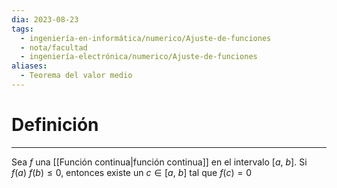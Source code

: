 ```yaml
---
dia: 2023-08-23
tags:
  - ingeniería-en-informática/numerico/Ajuste-de-funciones
  - nota/facultad
  - ingeniería-electrónica/numerico/Ajuste-de-funciones
aliases:
  - Teorema del valor medio
---
```

# Definición
---
Sea $f$ una [[Función continua|función continua]] en el intervalo $[a,~b]$. Si $f(a)~f(b) \le 0$, entonces existe un $c \in [a,~b]$ tal que $f(c) = 0$